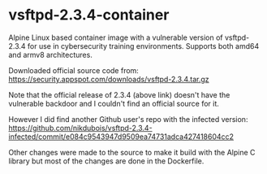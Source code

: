 # vsftpd-2.3.4-container
Alpine Linux based container image with a vulnerable version of vsftpd-2.3.4 for use in cybersecurity training environments. Supports both amd64 and armv8 architectures. 

Downloaded official source code from: https://security.appspot.com/downloads/vsftpd-2.3.4.tar.gz

Note that the official release of 2.3.4 (above link) doesn't have the vulnerable backdoor and I couldn't find an official source for it.

However I did find another Github user's repo with the infected version: https://github.com/nikdubois/vsftpd-2.3.4-infected/commit/e084c9543947d9509ea74731adca427418604cc2

Other changes were made to the source to make it build with the Alpine C library but most of the changes are done in the Dockerfile.
